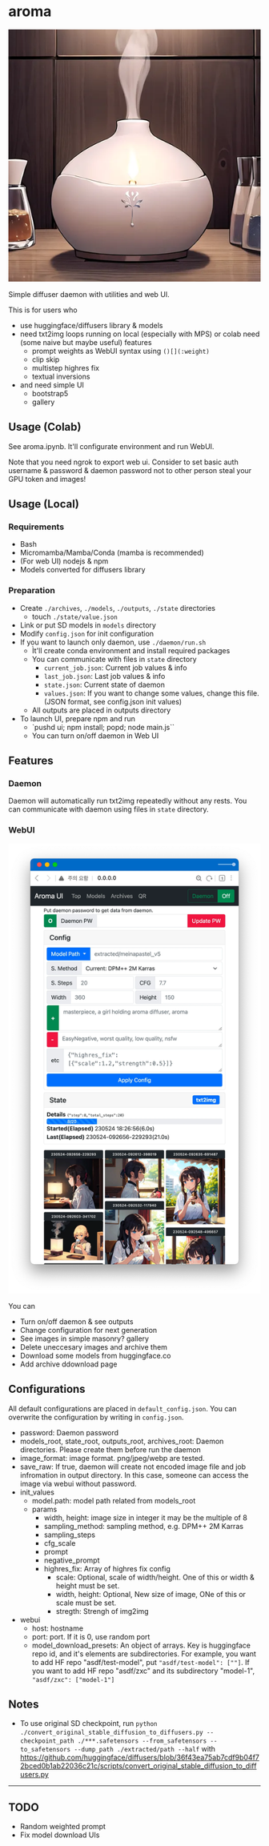 # aroma

![aroma](https://raw.githubusercontent.com/lumiknit/aroma/main/aroma.webp)

Simple diffuser daemon with utilities and web UI.

This is for users who
- use huggingface/diffusers library & models
- need txt2img loops running on local (especially with MPS) or colab need (some naive but maybe useful) features
  - prompt weights as WebUI syntax using `()[](:weight)`
  - clip skip
  - multistep highres fix
  - textual inversions
- and need simple UI
  - bootstrap5
  - gallery

## Usage (Colab)

See aroma.ipynb. It'll configurate environment and run WebUI.

Note that you need ngrok to export web ui. Consider to set basic auth username & password & daemon password not to other person steal your GPU token and images!

## Usage (Local)

### Requirements

- Bash
- Micromamba/Mamba/Conda (mamba is recommended)
- (For web UI) nodejs & npm
- Models converted for diffusers library

### Preparation

- Create `./archives`, `./models`, `./outputs`, `./state` directories
  - touch `./state/value.json`
- Link or put SD models in `models` directory
- Modify `config.json` for init configuration
- If you want to launch only daemon, use `./daemon/run.sh`
  - Ìt'll create conda environment and install required packages
  - You can communicate with files in `state` directory
    - `current_job.json`: Current job values & info
    - `last_job.json`: Last job values & info
    - `state.json`: Current state of daemon
    - `values.json`: If you want to change some values, change this file. (JSON format, see config.json init values)
  - All outputs are placed in outputs directory
- To launch UI, prepare npm and run
  - `pushd ui; npm install; popd; node main.js``
  - You can turn on/off daemon in Web UI

## Features

### Daemon

Daemon will automatically run txt2img repeatedly without any rests.
You can communicate with daemon using files in `state` directory.

### WebUI

![preview](https://raw.githubusercontent.com/lumiknit/aroma/main/ui-preview.webp)

You can
- Turn on/off daemon & see outputs
- Change configuration for next generation
- See images in simple masonry? gallery
- Delete uneccesary images and archive them
- Download some models from huggingface.co
- Add archive ddownload page

## Configurations

All default configurations are placed in `default_config.json`. You can overwrite the configuration by writing in `config.json`.

- password: Daemon password
- models_root, state_root, outputs_root, archives_root: Daemon directories. Please create them before run the daemon
- image_format: image format. png/jpeg/webp are tested.
- save_raw: If true, daemon will create not encoded image file and job infromation in output directory. In this case, someone can access the image via webui without password.
- init_values
  - model.path: model path related from models_root
  - params
    - width, height: image size in integer it may be the multiple of 8
    - sampling_method: sampling method, e.g. DPM++ 2M Karras
    - sampling_steps
    - cfg_scale
    - prompt
    - negative_prompt
    - highres_fix: Array of highres fix config
      - scale: Optional, scale of width/height. One of this or width & height must be set.
      - width, height: Optional, New size of image, ONe of this or scale must be set.
      - stregth: Strengh of img2img
- webui
  - host: hostname
  - port: port. If it is 0, use random port
  - model_download_presets: An object of arrays. Key is huggingface repo id, and it's elements are subdirectories. For example, you want to add HF repo "asdf/test-model", put `"asdf/test-model": [""]`. If you want to add HF repo "asdf/zxc" and its subdirectory "model-1", `"asdf/zxc": ["model-1"]`

## Notes

- To use original SD checkpoint, run `python ./convert_original_stable_diffusion_to_diffusers.py --checkpoint_path ./***.safetensors --from_safetensors --to_safetensors --dump_path ./extracted/path --half` with https://github.com/huggingface/diffusers/blob/36f43ea75ab7cdf9b04f72bced0b1ab22036c21c/scripts/convert_original_stable_diffusion_to_diffusers.py

---

## TODO

- Random weighted prompt
- Fix model download UIs
